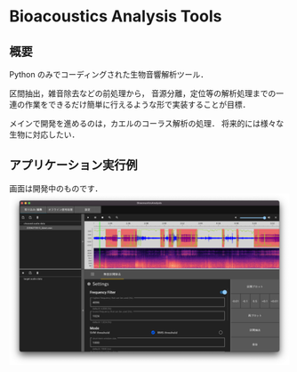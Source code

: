 # Bioacoustics Analysis Tools

## 概要
Python のみでコーディングされた生物音響解析ツール．

区間抽出，雑音除去などの前処理から，
音源分離，定位等の解析処理までの一連の作業をできるだけ簡単に行えるような形で実装することが目標．

メインで開発を進めるのは，カエルのコーラス解析の処理．
将来的には様々な生物に対応したい．

## アプリケーション実行例
画面は開発中のものです．
![実行例](img/sample.png)
